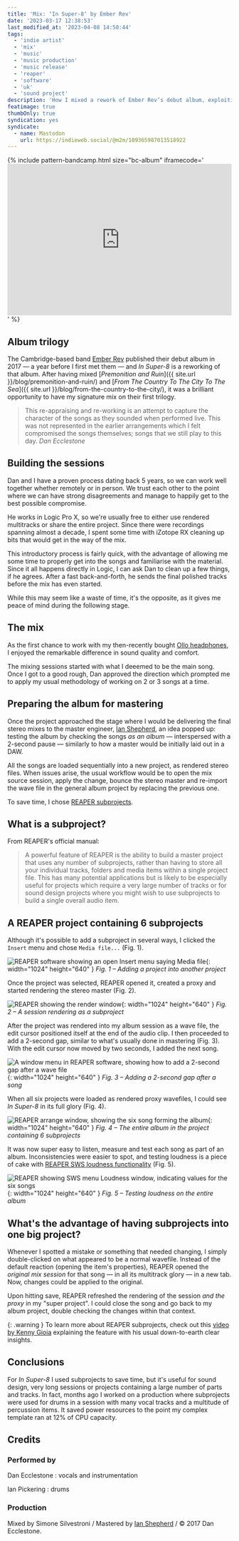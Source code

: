 ```yaml
---
title: 'Mix: ‘In Super-8’ by Ember Rev'
date: '2023-03-17 12:38:53'
last_modified_at: '2023-04-08 14:50:44'
tags:
  - 'indie artist'
  - 'mix'
  - 'music'
  - 'music production'
  - 'music release'
  - 'reaper'
  - 'software'
  - 'uk'
  - 'sound project'
description: 'How I mixed a rework of Ember Rev’s debut album, exploiting the subproject functionality in REAPER to save time and processing power.'
featimage: true
thumbOnly: true
syndication: yes
syndicate:
  - name: Mastodon
    url: https://indieweb.social/@m2m/109365987013518922
---
```

{% include pattern-bandcamp.html size="bc-album" iframecode='<iframe style="border: 0; width: 100%; height: 340px;" src="https://bandcamp.com/EmbeddedPlayer/album=2164587015/size=large/bgcol=ffffff/linkcol=333333/artwork=small/transparent=true/"><a href="https://emberrev.bandcamp.com/album/in-super-8">In Super-8 by Ember Rev</a></iframe>' %}

## Album trilogy

The Cambridge-based band [Ember Rev](https://germanshepherdrecords.com/artists/ember-rev/) published their debut album in 2017&nbsp;—&nbsp;a year before I first met them&nbsp;—&nbsp;and *In Super-8* is a reworking of that album. After having mixed [*Premonition and Ruin*]({{ site.url }}/blog/premonition-and-ruin/) and [*From The Country To The City To The Sea*]({{ site.url }}/blog/from-the-country-to-the-city/), it was a brilliant opportunity to have my signature mix on their first trilogy.

> This re-appraising and re-working is an attempt to capture the character of the songs as they sounded when performed live. This was not  represented in the earlier arrangements which I felt compromised the  songs themselves; songs that we still play to this day.
> <cite>Dan Ecclestone</cite>

## Building the sessions

Dan and I have a proven process dating back 5 years, so we can work well together whether remotely or in person. We trust each other to the point where we can have strong disagreements and manage to happily get to the best possible compromise.

He works in Logic Pro X, so we're usually free to either use rendered multitracks or share the entire project. Since there were recordings spanning almost a decade, I spent some time with iZotope RX cleaning up bits that would get in the way of the mix.

This introductory process is fairly quick, with the advantage of allowing me some time to properly get into the songs and familiarise with the material. Since it all happens directly in Logic, I can ask Dan to clean up a few things, if he agrees. After a fast back-and-forth, he sends the final polished tracks before the mix has even started.

While this may seem like a waste of time, it's the opposite, as it gives me peace of mind during the following stage.

## The mix

As the first chance to work with my then-recently bought [Ollo headphones](/blog/ollo-audio-headphones/), I enjoyed the remarkable difference in sound quality and comfort.

The mixing sessions started with what I deeemed to be the main song. Once I got to a good rough, Dan approved the direction which prompted me to apply my usual methodology of working on 2 or 3 songs at a time.

## Preparing the album for mastering

Once the project approached the stage where I would be delivering the final stereo mixes to the master engineer, [Ian Shepherd](https://productionadvice.co.uk/about/), an idea popped up: testing the album by checking the songs _as an album_&nbsp;—&nbsp;interspersed with a 2-second pause&nbsp;—&nbsp;similarly to how a master would be initially laid out in a DAW.

All the songs are loaded sequentially into a new project, as rendered stereo files. When issues arise, the usual workflow would be to open the mix source session, apply the change, bounce the stereo master and re-import the wave file in the general album project by replacing the previous one.

To save time, I chose [REAPER subprojects](https://www.soundonsound.com/techniques/reaper-subprojects).

## What is a subproject?

From REAPER's official manual:

> A powerful feature of REAPER is the ability to build a master project that uses any number of subprojects, rather than having to store all your individual tracks, folders and media items within a single project file. This has many potential applications but is likely to be especially useful for projects which require a very large number of tracks or for sound design projects where you might wish to use subprojects to build a single overall audio item.

## A REAPER project containing 6 subprojects

Although it's possible to add a subproject in several ways, I clicked the `Insert` menu and chose `Media file...` (Fig. 1).

![REAPER software showing an open Insert menu saying Media file](/assets/images/reaper-subproject-combo-01-add-project.jpg){: width="1024" height="640" }
*Fig. 1 – Adding a project into another project*

Once the project was selected, REAPER opened it, created a proxy and started rendering the stereo master (Fig. 2).

![REAPER showing the render window](/assets/images/reaper-subproject-combo-02-rendering-project.jpg){: width="1024" height="640" }
*Fig. 2 – A session rendering as a subproject*

After the project was rendered into my album session as a wave file, the edit cursor positioned itself at the end of the audio clip. I then proceeded to add a 2-second gap, similar to what's usually done in mastering (Fig. 3). With the edit cursor now moved by two seconds, I added the next song.

![A window menu in REAPER software, showing how to add a 2-second gap after a wave file](/assets/images/reaper-subproject-combo-03-add-space.jpg){: width="1024" height="640" }
*Fig. 3 – Adding a 2-second gap after a song*

When all six projects were loaded as rendered proxy wavefiles, I could see *In Super-8* in its full glory (Fig. 4).

![REAPER arrange window, showing the six song forming the album](/assets/images/reaper-subproject-combo-04-final-project.jpg){: width="1024" height="640" }
*Fig. 4 – The entire album in the project containing 6 subprojects*

It was now super easy to listen, measure and test each song as part of an album. Inconsistencies were easier to spot, and testing loudness is a piece of cake with [REAPER SWS loudness functionality](https://wiki.cockos.com/wiki/index.php/Measure_and_normalize_loudness_with_SWS) (Fig. 5).

![REAPER showing SWS menu Loudness window, indicating values for the six songs](/assets/images/reaper-subproject-combo-05-test-loudness.jpg){: width="1024" height="640" }
*Fig. 5 – Testing loudness on the entire album*

## What's the advantage of having subprojects into one big project?

Whenever I spotted a mistake or something that needed changing, I simply double-clicked on what appeared to be a normal wavefile. Instead of the default reaction (opening the item's properties), REAPER opened the _original mix session_ for that song&nbsp;—&nbsp;in all its multitrack glory&nbsp;—&nbsp;in a new tab. Now, changes could be applied to the original.

Upon hitting save, REAPER refreshed the rendering of the session _and the proxy_ in my "super project". I could close the song and go back to my album project, double checking the changes within that context.

{: .warning }
To learn more about REAPER subprojects, check out this [video by Kenny Gioia](https://youtu.be/S0k7ph7Nnbo) explaining the feature with his usual down-to-earth clear insights.

## Conclusions

For *In Super-8* I used subprojects to save time, but it's useful for sound design, very long sessions or projects containing a large number of parts and tracks. In fact, months ago I worked on a production where subprojects were used for drums in a session with many vocal tracks and a multitude of percussion items. It saved power resources to the point my complex template ran at 12% of CPU capacity.

## Credits

### Performed by

Dan Ecclestone
: vocals and instrumentation

Ian Pickering
: drums

### Production
Mixed by Simone Silvestroni / Mastered by [Ian Shepherd](https://productionadvice.co.uk/about/) / &copy; 2017 Dan Ecclestone.
